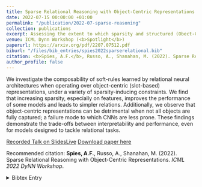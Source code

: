 ```yaml
---
title: Sparse Relational Reasoning with Object-Centric Representations
date: 2022-07-15 00:00:00 +01:00
permalink: "/publication/2022-07-sparse-reasoning"
collection: publications
excerpt: Assessing the extent to which sparsity and structured (Obect-Centric) representations are beneficial for neural relational reasoning.
venue: ICML Dynn Workshop (<b>Spotlight</b>)
paperurl: https://arxiv.org/pdf/2207.07512.pdf
biburl: "/files/bib_entries/spies2022sparserelational.bib"
citation: <b>Spies, A.F.</b>, Russo, A., Shanahan, M. (2022). Sparse Relational Reasoning with Object-Centric Representations. <i>ICML 2022 DyNN Workshop</i>.
author_profile: false
---
```


We investigate the composability of soft-rules learned by relational neural architectures when operating over object-centric (slot-based) representations, under a variety of sparsity-inducing constraints. We find that increasing sparsity, especially on features, improves the performance of some models and leads to simpler relations. Additionally, we observe that object-centric representations can be detrimental when not all objects are fully captured; a failure mode to which CNNs are less prone. These findings demonstrate the trade-offs between interpretability and performance, even for models designed to tackle relational tasks.

[Recorded Talk on SlidesLive](https://slideslive.com/38986202/sparse-relational-reasoning-with-objectcentric-representations)
[Download paper here](https://arxiv.org/abs/2207.07512)


Recommended citation: <b>Spies, A.F.</b>, Russo, A., Shanahan, M. (2022). Sparse Relational Reasoning with Object-Centric Representations. <i>ICML 2022 DyNN Workshop</i>.

<details closed>
<summary>Bibtex Entry</summary>
<code>
<pre>
@article{spies2022SparseRelational,
  title = {Sparse Relational Reasoning with Object-Centric Representations},
  author = {Spies, Alex F. and Russo, Alessandra and Shanahan, Murray},
  doi = {10.48550/ARXIV.2207.07512},
  url = {https://arxiv.org/abs/2207.07512},
  publisher = {ICML DyNN Workshop},
  year = {2022},
}

</pre>
</code>
</details>
